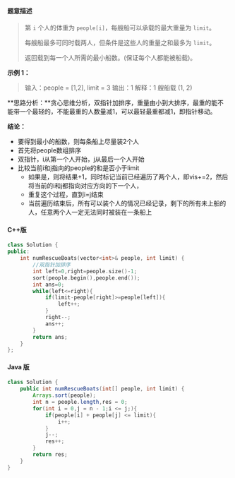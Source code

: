 #### 题意描述

> 第 `i` 个人的体重为 `people[i]`，每艘船可以承载的最大重量为 `limit`。
>
> 每艘船最多可同时载两人，但条件是这些人的重量之和最多为 `limit`。
>
> 返回载到每一个人所需的最小船数。(保证每个人都能被船载)。

**示例 1：**

> 输入：people = [1,2], limit = 3
> 输出：1
> 解释：1 艘船载 (1, 2)

**思路分析：**贪心思维分析，双指针加排序，重量由小到大排序，最重的能不能带一个最轻的，不能最重的人数量减1，可以最轻最重都减1，即指针移动。

**结论：**

- 要得到最小的船数，则每条船上尽量装2个人
- 首先将people数组排序
- 双指针，i从第一个人开始，j从最后一个人开始
- 比较当前i和j指向的people的和是否小于limit
  - 如果是，则将结果+1，同时标记当前已经遍历了两个人，即vis+=2，然后将当前的i和j都指向对应方向的下一个人，
  - 重复这个过程，直到i=j结束
  - 当前遍历结束后，所有可以装个人的情况已经记录，剩下的所有未上船的人，任意两个人一定无法同时被装在一条船上



#### C++版

```cpp
class Solution {
public:
    int numRescueBoats(vector<int>& people, int limit) {
        //双指针加排序
        int left=0,right=people.size()-1;
        sort(people.begin(),people.end());
        int ans=0;
        while(left<=right){
            if(limit-people[right]>=people[left]){
                left++;
            }
            right--;
            ans++;
        }
        return ans;
    }
};
```



#### Java 版

```java
class Solution {
    public int numRescueBoats(int[] people, int limit) {
        Arrays.sort(people);
        int n = people.length,res = 0;
        for(int i = 0,j = n - 1;i <= j;){
            if(people[i] + people[j] <= limit){
                i++;
            }
            j--;
            res++;
        }
        return res;
    }
}
```